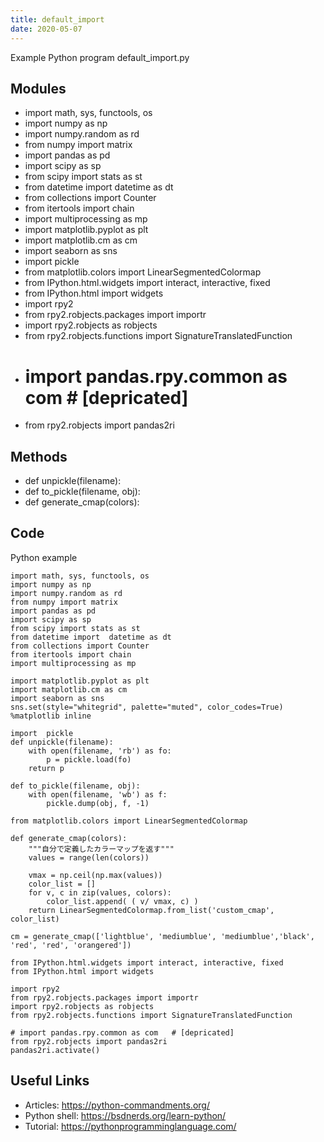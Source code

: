 ```yaml
---
title: default_import
date: 2020-05-07
---
```

Example Python program default_import.py

## Modules

* import math, sys, functools, os
* import numpy as np
* import numpy.random as rd
* from numpy import matrix
* import pandas as pd
* import scipy as sp
* from scipy import stats as st
* from datetime import  datetime as dt
* from collections import Counter
* from itertools import chain
* import multiprocessing as mp
* import matplotlib.pyplot as plt
* import matplotlib.cm as cm
* import seaborn as sns
* import  pickle
* from matplotlib.colors import LinearSegmentedColormap
* from IPython.html.widgets import interact, interactive, fixed
* from IPython.html import widgets
* import rpy2
* from rpy2.robjects.packages import importr
* import rpy2.robjects as robjects
* from rpy2.robjects.functions import SignatureTranslatedFunction
* # import pandas.rpy.common as com   # [depricated]
* from rpy2.robjects import pandas2ri

## Methods

* def unpickle(filename):
* def to_pickle(filename, obj):
* def generate_cmap(colors):

## Code

Python example

    import math, sys, functools, os
    import numpy as np
    import numpy.random as rd
    from numpy import matrix
    import pandas as pd
    import scipy as sp
    from scipy import stats as st
    from datetime import  datetime as dt
    from collections import Counter
    from itertools import chain
    import multiprocessing as mp
    
    import matplotlib.pyplot as plt
    import matplotlib.cm as cm
    import seaborn as sns
    sns.set(style="whitegrid", palette="muted", color_codes=True)
    %matplotlib inline
    
    import  pickle
    def unpickle(filename):
        with open(filename, 'rb') as fo:
            p = pickle.load(fo)
        return p
    
    def to_pickle(filename, obj):
        with open(filename, 'wb') as f:
            pickle.dump(obj, f, -1)
    
    from matplotlib.colors import LinearSegmentedColormap
    
    def generate_cmap(colors):
        """自分で定義したカラーマップを返す"""
        values = range(len(colors))
    
        vmax = np.ceil(np.max(values))
        color_list = []
        for v, c in zip(values, colors):
            color_list.append( ( v/ vmax, c) )
        return LinearSegmentedColormap.from_list('custom_cmap', color_list)
    
    cm = generate_cmap(['lightblue', 'mediumblue', 'mediumblue','black', 'red', 'red', 'orangered'])
    
    from IPython.html.widgets import interact, interactive, fixed
    from IPython.html import widgets
    
    import rpy2
    from rpy2.robjects.packages import importr
    import rpy2.robjects as robjects
    from rpy2.robjects.functions import SignatureTranslatedFunction
    
    # import pandas.rpy.common as com   # [depricated]
    from rpy2.robjects import pandas2ri
    pandas2ri.activate()

## Useful Links

- Articles: https://python-commandments.org/
- Python shell: https://bsdnerds.org/learn-python/
- Tutorial: https://pythonprogramminglanguage.com/
